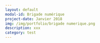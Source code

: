 ```yaml
---
layout: default
modal-id: Brigade numérique
project-date: Janvier 2018
img: /img/portfolio/brigade numerique.png
description: xxx
category: test
---
```


